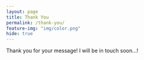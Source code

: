 ```yaml
---
layout: page
title: Thank You
permalink: /thank-you/
feature-img: "img/color.png"
hide: true
---
```


Thank you for your message!
I will be in touch soon...!
